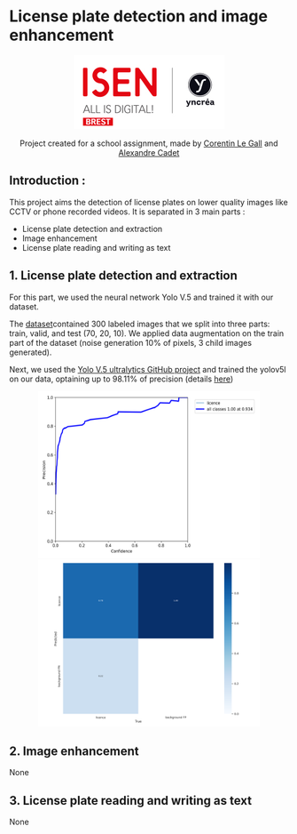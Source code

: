 # License plate detection and image enhancement
<p align="center">
    <img src='https://github.com/Kernic/License_plate_detection_and_image_enhancement/blob/main/school_logo.jpg?raw=true'></img>
</p>
<p align="center">
    Project created for a school assignment, made by <a href='https://github.com/Kernic'>Corentin Le Gall</a> and <a href='https://github.com/acadet22'>Alexandre Cadet</a>
</p>

## Introduction :

This project aims the detection of license plates on lower quality images like CCTV or phone recorded videos. 
It is separated in 3 main parts :
- License plate detection and extraction 
- Image enhancement 
- License plate reading and writing as text

## 1. License plate detection and extraction

For this part, we used the neural network Yolo V.5 and trained it with our dataset.

The <a href='https://github.com/Kernic/License_plate_detection_and_image_enhancement/tree/main/dataset'>dataset</a>contained 300 labeled images that we split into three parts: train, valid, and test (70, 20, 10). We applied data augmentation on the train part of the dataset (noise generation 10% of pixels, 3 child images generated).

Next, we used the <a href='https://github.com/ultralytics/yolov5'>Yolo V.5 ultralytics GitHub project</a> and trained the yolov5l on our data, optaining up to 98.11% of precision (details <a href='https://wandb.ai/kernic/train/runs/2f8ncml1?workspace=user-kernic'>here</a>)

<p align="center">
    <img src='https://github.com/Kernic/License_plate_detection_and_image_enhancement/blob/main/weights/Yolov5/infos/P_curve.png?raw=true' width='400' height='300'>
    <img src='https://github.com/Kernic/License_plate_detection_and_image_enhancement/blob/main/weights/Yolov5/infos/confusion_matrix.png?raw=true' width='400' height='300'>
</p>

## 2. Image enhancement

None

## 3. License plate reading and writing as text

None
